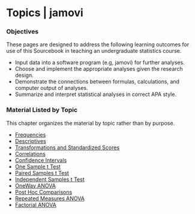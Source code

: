 # Topics | jamovi

### Objectives

These pages are designed to address the following learning outcomes for use of this Sourcebook in teaching an undergraduate statistics course.

- Input data into a software program (e.g, jamovi) for further analyses.
- Choose and implement the appropriate analyses given the research design.
- Demonstrate the connections between formulas, calculations, and computer output of analyses.
- Summarize and interpret statistical analyses in correct APA style.

### Material Listed by Topic

This chapter organizes the material by topic rather than by purpose.

- [Frequencies](./frequencies.md)
- [Descriptives](./descriptives.md)
- [Transformations and Standardized Scores](./standardized.md)
- [Correlations](./correlations.md)
- [Confidence Intervals](./intervals.md)
- [One Sample t Test](./onesample.md)
- [Paired Samples t Test](./paired.md)
- [Independent Samples t Test](./independent.md)
- [OneWay ANOVA](./oneway.md)
- [Post Hoc Comparisons](./posthocs.md)
- [Repeated Measures ANOVA](./repeated.md)
- [Factorial ANOVA](./factorial.md)
